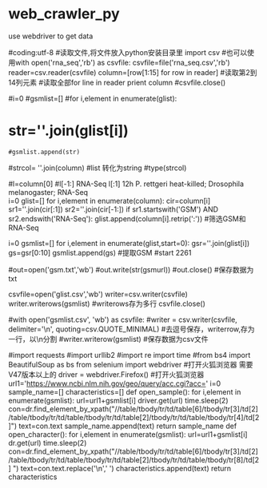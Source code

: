 # web_crawler_py
use webdriver to get data



#coding:utf-8
#读取文件,将文件放入python安装目录里
import csv
#也可以使用with open('rna_seq','rb') as csvfile:
csvfile=file('rna_seq.csv','rb')
reader=csv.reader(csvfile)
column=[row[1:15] for row in reader]
#读取第2到14列元素
#读取全部for line in reader
prient column
#csvfile.close()

#i=0
#gsmlist=[]
#for i,element in enumerate(glist):
  #  str=''.join(glist[i])
	#gsmlist.append(str)



#strcol= ''.join(column)
#list 转化为string
#type(strcol)

#l=column[0]
#l[-1:]    RNA-Seq        l[:1]     12h P. rettgeri heat-killed; Drosophila melanogaster; RNA-Seq     
i=0
glist=[]
for i,element in enumerate(column):
     cir=column[i]
	 sr1=''.join(cir[:1])
	 sr2=''.join(cir[-1:])
    if sr1.startswith('GSM') AND sr2.endswith('RNA-Seq'):
	     glist.append(column[i].retrip(':'))
#筛选GSM和RNA-Seq

i=0
gsmlist=[]
for i,element in enumerate(glist,start=0):
    gsr=''.join(glist[i])
	gs=gsr[0:10]
	gsmlist.append(gs)
#提取GSM
#start 2261

#out=open('gsm.txt','wb')
#out.write(str(gsmurl))
#out.close()
#保存数据为txt 


csvfile=open('glist.csv','wb')
writer=csv.writer(csvfile)
writer.writerows(gsmlist)   #writerows存为多行
csvfile.close()

#with open('gsmlist.csv', 'wb') as csvfile:
    #writer = csv.writer(csvfile, delimiter='\n', quoting=csv.QUOTE_MINIMAL)
	#去逗号保存，writerrow,存为一行，以\n分割
    #writer.writerow(gsmlist)
#保存数据为csv文件

#import requests
#import urllib2
#import re
import time
#from bs4 import BeautifulSoup as bs 
from selenium import webdriver
#打开火狐浏览器 需要V47版本以上的
driver = webdriver.Firefox()
#打开火狐浏览器
url1='https://www.ncbi.nlm.nih.gov/geo/query/acc.cgi?acc='
i=0
sample_name=[]
characteristics=[]
def open_sample():
    for i,element in enumerate(gsmlist):
	        url=url1+gsmlist[i]
	        driver.get(url)
		    time.sleep(2)
		    con=dr.find_element_by_xpath("//table/tbody/tr/td/table[6]/tbody/tr[3]/td[2]/table/tbody/tr/td/table/tbody/tr/td/table[2]/tbody/tr/td/table/tbody/tr[4]/td[2]")
		    text=con.text
		    sample_name.append(text)
		    return sample_name
def open_character():
    for i,element in enumerate(gsmlist):
	        url=url1+gsmlist[i]
	        dr.get(url)
		    time.sleep(2)
	    	con=dr.find_element_by_xpath("//table/tbody/tr/td/table[6]/tbody/tr[3]/td[2]/table/tbody/tr/td/table/tbody/tr/td/table[2]/tbody/tr/td/table/tbody/tr[8]/td[2]   ")
	    	text=con.text.replace('\n',' ')
		    characteristics.append(text)
		    return characteristics
